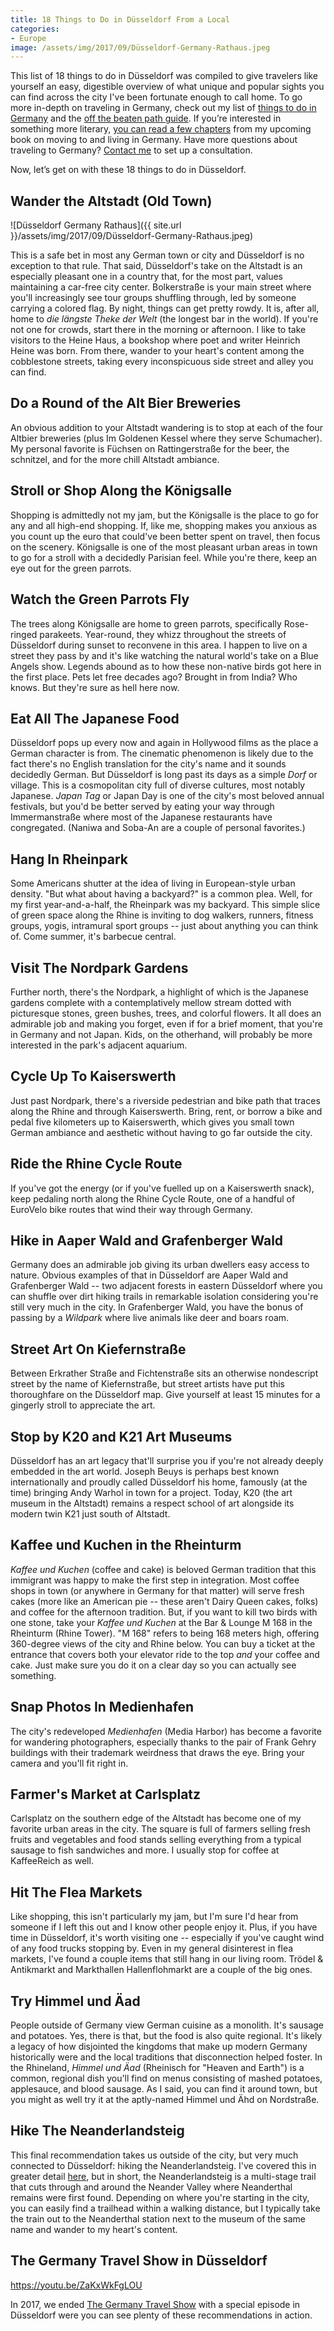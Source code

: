 ```yaml
---
title: 18 Things to Do in Düsseldorf From a Local
categories:
- Europe
image: /assets/img/2017/09/Düsseldorf-Germany-Rathaus.jpeg
---
```



This list of 18 things to do in Düsseldorf was compiled to give travelers like yourself an easy, digestible overview of what unique and popular sights you can find across the city I've been fortunate enough to call home. To go more in-depth on traveling in Germany, check out my list of [things to do in Germany](https://withoutapath.com/things-to-do-in-germany/) and the [off the beaten path guide](https://withoutapath.com/travel-guides/germany/). If you’re interested in something more literary, [you can read a few chapters](https://withoutapath.com/category/essays/there-must-be-order/) from my upcoming book on moving to and living in Germany. Have more questions about traveling to Germany? [Contact me](mailto:joe@joebaur.com) to set up a consultation.

Now, let’s get on with these 18 things to do in Düsseldorf.

<!-- more -->

## Wander the Altstadt (Old Town)

![Düsseldorf Germany Rathaus]({{ site.url }}/assets/img/2017/09/Düsseldorf-Germany-Rathaus.jpeg)

This is a safe bet in most any German town or city and Düsseldorf is no exception to that rule. That said, Düsseldorf's take on the Altstadt is an especially pleasant one in a country that, for the most part, values maintaining a car-free city center. Bolkerstraße is your main street where you'll increasingly see tour groups shuffling through, led by someone carrying a colored flag. By night, things can get pretty rowdy. It is, after all, home to _die längste Theke der Welt_ (the longest bar in the world). If you're not one for crowds, start there in the morning or afternoon. I like to take visitors to the Heine Haus, a bookshop where poet and writer Heinrich Heine was born. From there, wander to your heart's content among the cobblestone streets, taking every inconspicuous side street and alley you can find.

## Do a Round of the Alt Bier Breweries 

An obvious addition to your Altstadt wandering is to stop at each of the four Altbier breweries (plus Im Goldenen Kessel where they serve Schumacher). My personal favorite is Füchsen on Rattingerstraße for the beer, the schnitzel, and for the more chill Altstadt ambiance.

## Stroll or Shop Along the Königsalle

Shopping is admittedly not my jam, but the Königsalle is the place to go for any and all high-end shopping. If, like me, shopping makes you anxious as you count up the euro that could've been better spent on travel, then focus on the scenery. Königsalle is one of the most pleasant urban areas in town to go for a stroll with a decidedly Parisian feel. While you're there, keep an eye out for the green parrots.

## Watch the Green Parrots Fly

The trees along Königsalle are home to green parrots, specifically Rose-ringed parakeets. Year-round, they whizz throughout the streets of Düsseldorf during sunset to reconvene in this area. I happen to live on a street they pass by and it's like watching the natural world's take on a Blue Angels show. Legends abound as to how these non-native birds got here in the first place. Pets let free decades ago? Brought in from India? Who knows. But they're sure as hell here now.

## Eat All The Japanese Food

Düsseldorf pops up every now and again in Hollywood films as the place a German character is from. The cinematic phenomenon is likely due to the fact there's no English translation for the city's name and it sounds decidedly German. But Düsseldorf is long past its days as a simple _Dorf_ or village. This is a cosmopolitan city full of diverse cultures, most notably Japanese. _Japan Tag_ or Japan Day is one of the city's most beloved annual festivals, but you'd be better served by eating your way through Immermanstraße where most of the Japanese restaurants have congregated. (Naniwa and Soba-An are a couple of personal favorites.)

## Hang In Rheinpark

Some Americans shutter at the idea of living in European-style urban density. "But what about having a backyard?" is a common plea. Well, for my first year-and-a-half, the Rheinpark was my backyard. This simple slice of green space along the Rhine is inviting to dog walkers, runners, fitness groups, yogis, intramural sport groups -- just about anything you can think of. Come summer, it's barbecue central.

## Visit The Nordpark Gardens

Further north, there's the Nordpark, a highlight of which is the Japanese gardens complete with a contemplatively mellow stream dotted with picturesque stones, green bushes, trees, and colorful flowers. It all does an admirable job and making you forget, even if for a brief moment, that you're in Germany and not Japan. Kids, on the otherhand, will probably be more interested in the park's adjacent aquarium.

## Cycle Up To Kaiserswerth

Just past Nordpark, there's a riverside pedestrian and bike path that traces along the Rhine and through Kaiserswerth. Bring, rent, or borrow a bike and pedal five kilometers up to Kaiserswerth, which gives you small town German ambiance and aesthetic without having to go far outside the city.

## Ride the Rhine Cycle Route

If you've got the energy (or if you've fuelled up on a Kaiserswerth snack), keep pedaling north along the Rhine Cycle Route, one of a handful of EuroVelo bike routes that wind their way through Germany.

## Hike in Aaper Wald and Grafenberger Wald

Germany does an admirable job giving its urban dwellers easy access to nature. Obvious examples of that in Düsseldorf are Aaper Wald and Grafenberger Wald -- two adjacent forests in eastern Düsseldorf where you can shuffle over dirt hiking trails in remarkable isolation considering you're still very much in the city. In Grafenberger Wald, you have the bonus of passing by a _Wildpark_ where live animals like deer and boars roam.

## Street Art On Kiefernstraße

Between Erkrather Straße and Fichtenstraße sits an otherwise nondescript street by the name of Kiefernstraße, but street artists have put this thoroughfare on the Düsseldorf map. Give yourself at least 15 minutes for a gingerly stroll to appreciate the art.

## Stop by K20 and K21 Art Museums

Düsseldorf has an art legacy that'll surprise you if you're not already deeply embedded in the art world. Joseph Beuys is perhaps best known internationally and proudly called Düsseldorf his home, famously (at the time) bringing Andy Warhol in town for a project. Today, K20 (the art museum in the Altstadt) remains a respect school of art alongside its modern twin K21 just south of Altstadt.

## Kaffee und Kuchen in the Rheinturm

_Kaffee und Kuchen_ (coffee and cake) is beloved German tradition that this immigrant was happy to make the first step in integration. Most coffee shops in town (or anywhere in Germany for that matter) will serve fresh cakes (more like an American pie -- these aren't Dairy Queen cakes, folks) and coffee for the afternoon tradition. But, if you want to kill two birds with one stone, take your _Kaffee und Kuchen_ at the Bar & Lounge M 168 in the Rheinturm (Rhine Tower). "M 168" refers to being 168 meters high, offering 360-degree views of the city and Rhine below. You can buy a ticket at the entrance that covers both your elevator ride to the top _and_ your coffee and cake. Just make sure you do it on a clear day so you can actually see something.

## Snap Photos In Medienhafen

The city's redeveloped _Medienhafen_ (Media Harbor) has become a favorite for wandering photographers, especially thanks to the pair of Frank Gehry buildings with their trademark weirdness that draws the eye. Bring your camera and you'll fit right in.

## Farmer's Market at Carlsplatz

Carlsplatz on the southern edge of the Altstadt has become one of my favorite urban areas in the city. The square is full of farmers selling fresh fruits and vegetables and food stands selling everything from a typical sausage to fish sandwiches and more. I usually stop for coffee at KaffeeReich as well.

## Hit The Flea Markets

Like shopping, this isn't particularly my jam, but I'm sure I'd hear from someone if I left this out and I know other people enjoy it. Plus, if you have time in Düsseldorf, it's worth visiting one -- especially if you've caught wind of any food trucks stopping by. Even in my general disinterest in flea markets, I've found a couple items that still hang in our living room. Trödel & Antikmarkt and Markthallen Hallenflohmarkt are a couple of the big ones.

## Try Himmel und Äad

People outside of Germany view German cuisine as a monolith. It's sausage and potatoes. Yes, there is that, but the food is also quite regional. It's likely a legacy of how disjointed the kingdoms that make up modern Germany historically were and the local traditions that disconnection helped foster. In the Rhineland, _Himmel und Äad_ (Rheinisch for "Heaven and Earth") is a common, regional dish you'll find on menus consisting of mashed potatoes, applesauce, and blood sausage. As I said, you can find it around town, but you might as well try it at the aptly-named Himmel und Ähd on Nordstraße.

## Hike The Neanderlandsteig

This final recommendation takes us outside of the city, but very much connected to Düsseldorf: hiking the Neanderlandsteig. I've covered this in greater detail [here](https://withoutapath.com/hiking-germany-neanderlandsteig/), but in short, the Neanderlandsteig is a multi-stage trail that cuts through and around the Neander Valley where Neanderthal remains were first found. Depending on where you're starting in the city, you can easily find a trailhead within a walking distance, but I typically take the train out to the Neanderthal station next to the museum of the same name and wander to my heart's content.

## The Germany Travel Show in Düsseldorf

https://youtu.be/ZaKxWkFgLOU

In 2017, we ended [The Germany Travel Show](http://www.germany.travel/en/ms/the-germany-travel-show/the-germany-travel-show.html) with a special episode in Düsseldorf were you can see plenty of these recommendations in action.

